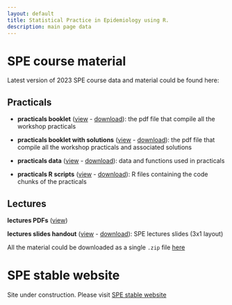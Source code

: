 ```yaml
---
layout: default
title: Statistical Practice in Epidemiology using R.
description: main page data
---
```


# SPE course material

Latest version of 2023 SPE course data and material could be found here:

## Practicals

  - **practicals booklet** ([view](https://github.com/SPE-R/SPE/tree/gh-spe-material/pracs.pdf) - 
  [download](https://github.com/SPE-R/SPE/raw/gh-spe-material/pracs.pdf)): the pdf file that compile all the workshop practicals 

  - **practicals booklet with solutions** ([view](https://github.com/SPE-R/SPE/tree/gh-spe-material/pracs-sol.pdf) - 
  [download](https://github.com/SPE-R/SPE/raw/gh-spe-material/pracs-sol.pdf)): the pdf file that compile all the workshop practicals and associated solutions

  - **practicals data** ([view](https://github.com/SPE-R/SPE/tree/gh-spe-material/data) - 
  [download](https://github.com/SPE-R/SPE/raw/gh-spe-material/data.zip)): data and functions used in practicals

  - **practicals R scripts** ([view](https://github.com/SPE-R/SPE/tree/gh-spe-material/Rsolutions) - 
  [download](https://github.com/SPE-R/SPE/raw/gh-spe-material/Rsolutions.zip)): R files containing the code chunks of the practicals


## Lectures

**lectures PDFs** ([view](https://github.com/SPE-R/SPE/tree/gh-spe-material/lectures))

**lectures slides handout** ([view](https://github.com/SPE-R/SPE/tree/gh-spe-material/SPE-2019-lectures-3x1.pdf) - 
  [download](https://github.com/SPE-R/SPE/raw/gh-spe-material/SPE-2019-lectures-3x1.pdf)): SPE lectures slides (3x1 layout)
  
All the material could be downloaded as a single `.zip` file [here](https://github.com/SPE-R/SPE/raw/gh-spe-material/SPE-all-material.zip)


# SPE stable website

Site under construction. Please visit [SPE stable website](http://bendixcarstensen.com/SPE/)



